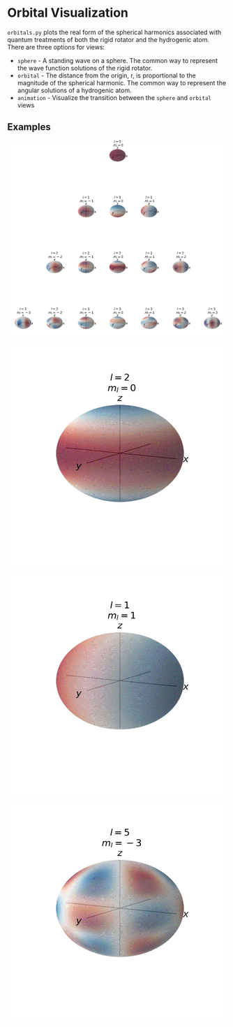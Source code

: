 # Orbital Visualization

`orbitals.py` plots the real form of the spherical harmonics associated with quantum treatments of both the rigid rotator and the hydrogenic atom.
There are three options for views:

* `sphere` - A standing wave on a sphere. The common way to represent the wave function solutions of the rigid rotator.
* `orbital` - The distance from the origin, r, is proportional to the magnitude of the spherical harmonic. The common way to represent the angular solutions of a hydrogenic atom.
* `animation` - Visualize the transition between the `sphere` and `orbital` views

## Examples
![l3all](./examples/l3_all.gif)

![l2_ml0](./examples/l2_ml0.gif)

![l1_ml1](./examples/l1_ml1.gif)

![l5_mln3](./examples/l5_mln3.gif)
